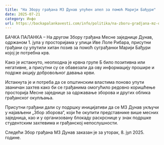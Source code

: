 ```yaml
---
title: "На Збору грађана МЗ Дунав упућен апел за помоћ Марији Бађури"
date: 2025-07-21
category: Инфо
url: https://backapalankavesti.com/info/politika/na-zboru-gradjana-mz-dunav-upucen-apel-za-pomoc-mariji-badjuri/
---
```


БАЧКА ПАЛАНКА – На другом Збору грађана Месне заједнице Дунав, одржаном 1. јула у просторијама у улици Иве Лоле Рибара, присутни грађани су упутили хитан позив за помоћ суграђанки Марији Бађури којој је потребна крв.

Како је истакнуто, неопходна је крвна групе Б било позитивна или негативне, а присутни су се обавезали да ову информацију прошире и подрже акцију добровољног давања крви.

Истакнута је и потреба да се општинским властима поново упути званичан захтев како би се грађанима омогућило редовно коришћење просторија Месне заједнице за одржавање зборова и других облика грађанског окупљања.

Присутни грађани дали су подршку иницијативи да се МЗ Дунав укључи у најављени „Збор зборова“, који ће окупити представнике више месних заједница, као и у организовану блокаду раскрснице у знак подршке студентским захтевима и грађанској непослушности.

Следећи Збор грађана МЗ Дунав заказан је за уторак, 8. јул 2025. године.

